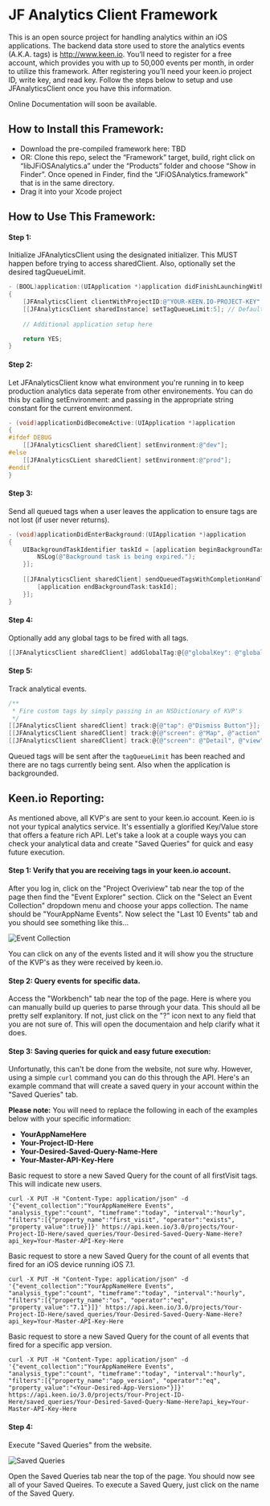 JF Analytics Client Framework
=============================

This is an open source project for handling analytics within an iOS applications. The backend data store used to store the analytics events (A.K.A. tags) is http://www.keen.io. You’ll need to register for a free account, which provides you with up to 50,000 events per month, in order to utilize this framework. After registering you’ll need your keen.io project ID, write key, and read key. Follow the steps below to setup and use JFAnalyticsClient once you have this information.

Online Documentation will soon be available.

How to Install this Framework:
----------------------------

- Download the pre-compiled framework here: TBD
- OR: Clone this repo, select the “Framework” target, build, right click on “libJFiOSAnalytics.a” under the “Products” folder and choose “Show in Finder”. Once opened in Finder, find the “JFiOSAnalytics.framework” that is in the same directory.
- Drag it into your Xcode project

How to Use This Framework:
--------------------------

#### Step 1:
Initialize JFAnalyticsClient using the designated initializer. This MUST happen before trying to access sharedClient. Also, optionally set the desired tagQueueLimit.

```objective-c
- (BOOL)application:(UIApplication *)application didFinishLaunchingWithOptions:(NSDictionary *)launchOptions
{
    [JFAnalyticsClient clientWithProjectID:@"YOUR-KEEN.IO-PROJECT-KEY" writeKey:@"YOUR-KEEN.IO-WRITE-KEY" readKey:@"YOUR-KEEN.IO-READ-KEY"];
    [[JFAnalyticsClient sharedInstance] setTagQueueLimit:5]; // Defaults to 20
	
    // Additional application setup here

    return YES;
}
```

#### Step 2:
Let JFAnalyticsClient know what environment you're running in to keep production analytics data seperate from other environements. You can do this by calling setEnvironment: and passing in the appropriate string constant for the current environment.

```objective-c
- (void)applicationDidBecomeActive:(UIApplication *)application
{
#ifdef DEBUG
    [[JFAnalyticsClient sharedClient] setEnvironment:@"dev"];
#else
    [[JFAnalyticsCLient sharedClient] setEnvironment:@"prod"];
#endif
}
```

#### Step 3:
Send all queued tags when a user leaves the application to ensure tags are not lost (if user never returns).

```objective-c
- (void)applicationDidEnterBackground:(UIApplication *)application
{
    UIBackgroundTaskIdentifier taskId = [application beginBackgroundTaskWithExpirationHandler:^(void) {
        NSLog(@"Background task is being expired.");
    }];
    
    [[JFAnalyticsClient sharedClient] sendQueuedTagsWithCompletionHandler:^(void) {
        [application endBackgroundTask:taskId];
    }];
}
```

#### Step 4:
Optionally add any global tags to be fired with all tags.

```objective-c
[[JFAnalyticsClient sharedClient] addGlobalTag:@{@"globalKey": @"globalValue"}];
```

#### Step 5:
Track analytical events.

```objective-c
/**
 * Fire custom tags by simply passing in an NSDictionary of KVP's
 */
[[JFAnalyticsClient sharedClient] track:@{@"tap": @"Dismiss Button"}];
[[JFAnalyticsClient sharedClient] track:@{@"screen": @"Map", @"action": @"search"}];
[[JFAnalyticsClient sharedClient] track:@{@"screen": @"Detail", @"view": @"bottom-toolbar", @"action": @"save"}];
```

Queued tags will be sent after the `tagQueueLimit` has been reached and there are no tags currently being sent. Also when the application is backgrounded.

Keen.io Reporting:
------------------

As mentioned above, all KVP's are sent to your keen.io account. Keen.io is not your typical analytics service. It's essentially a glorified Key/Value store that offers a feature rich API. Let's take a look at a couple ways you can check your analytical data and create "Saved Queries" for quick and easy future execution.

#### Step 1: Verify that you are receiving tags in your keen.io account.

After you log in, click on the "Project Overiview" tab near the top of the page then find the "Event Explorer" section. Click on the "Select an Event Collection" dropdown menu and choose your apps collection. The name should be "YourAppName Events". Now select the "Last 10 Events" tab and you should see something like this...

![Event Collection](https://www.evernote.com/shard/s4/sh/61c372f9-c512-4f96-8896-f76b74c645e4/e81fe54f9e60a820a473183097ff973a/deep/0/Keen-IO---The-API-for-Custom-Analytics.png)

You can click on any of the events listed and it will show you the structure of the KVP's as they were received by keen.io.

#### Step 2: Query events for specific data.

Access the "Workbench" tab near the top of the page. Here is where you can manually build up queries to parse through your data. This should all be pretty self explanitory. If not, just click on the "?" icon next to any field that you are not sure of. This will open the documentaion and help clarify what it does.

#### Step 3: Saving queries for quick and easy future execution:

Unfortunatly, this can't be done from the website, not sure why. However, using a simple `curl` command you can do this through the API. Here's an example command that will create a saved query in your account within the "Saved Queries" tab.

**Please note:** You will need to replace the following in each of the examples below with your specific information:

- **YourAppNameHere**
- **Your-Project-ID-Here**
- **Your-Desired-Saved-Query-Name-Here**
- **Your-Master-API-Key-Here**

Basic request to store a new Saved Query for the count of all firstVisit tags. This will indicate new users.
```
curl -X PUT -H "Content-Type: application/json" -d '{"event_collection":"YourAppNameHere Events", "analysis_type":"count", "timeframe":"today", "interval":"hourly", "filters":[{"property_name":"first_visit", "operator":"exists", "property_value":true}]}' https://api.keen.io/3.0/projects/Your-Project-ID-Here/saved_queries/Your-Desired-Saved-Query-Name-Here?api_key=Your-Master-API-Key-Here
```

Basic request to store a new Saved Query for the count of all events that fired for an iOS device running iOS 7.1.
```
curl -X PUT -H "Content-Type: application/json" -d '{"event_collection":"YourAppNameHere Events", "analysis_type":"count", "timeframe":"today", "interval":"hourly", "filters":[{"property_name":"os", "operator":"eq", "property_value":"7.1"}]}' https://api.keen.io/3.0/projects/Your-Project-ID-Here/saved_queries/Your-Desired-Saved-Query-Name-Here?api_key=Your-Master-API-Key-Here
```

Basic request to store a new Saved Query for the count of all events that fired for a specific app version.
```
curl -X PUT -H "Content-Type: application/json" -d '{"event_collection":"YourAppNameHere Events", "analysis_type":"count", "timeframe":"today", "interval":"hourly", "filters":[{"property_name":"app_version", "operator":"eq", "property_value":"<Your-Desired-App-Version>"}]}' https://api.keen.io/3.0/projects/Your-Project-ID-Here/saved_queries/Your-Desired-Saved-Query-Name-Here?api_key=Your-Master-API-Key-Here
```

#### Step 4: 

Execute "Saved Queries" from the website.

![Saved Queries](https://www.evernote.com/shard/s4/sh/946672be-a7ea-4f7a-a44a-095336ad951c/3ef72a734aa19d1fec0736f5be6ae18b/deep/0/Keen-IO---The-API-for-Custom-Analytics.png)

Open the Saved Queries tab near the top of the page. You should now see all of your Saved Queires. To execute a Saved Query, just click on the name of the Saved Query.
